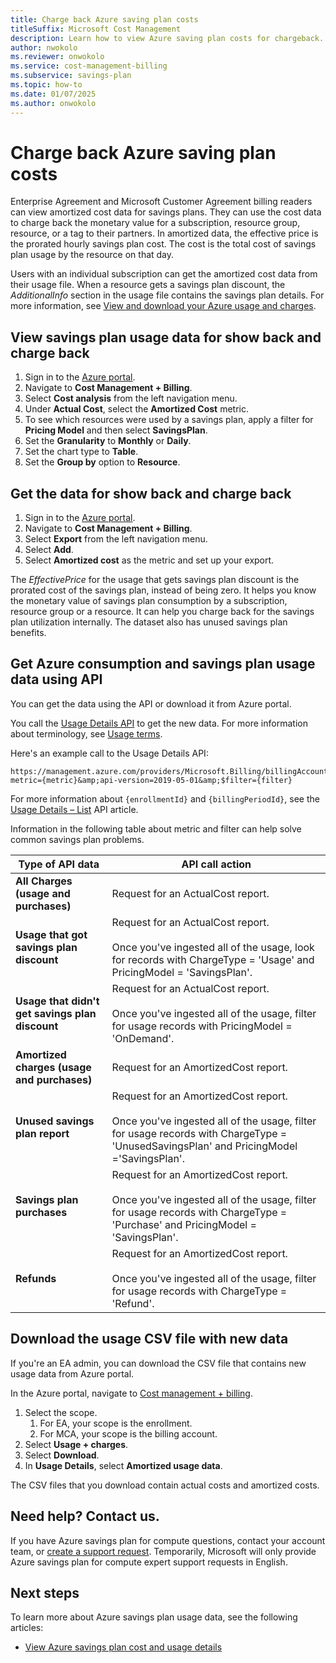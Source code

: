 ```yaml
---
title: Charge back Azure saving plan costs
titleSuffix: Microsoft Cost Management
description: Learn how to view Azure saving plan costs for chargeback.
author: nwokolo
ms.reviewer: onwokolo
ms.service: cost-management-billing
ms.subservice: savings-plan
ms.topic: how-to
ms.date: 01/07/2025
ms.author: onwokolo
---
```


# Charge back Azure saving plan costs

Enterprise Agreement and Microsoft Customer Agreement billing readers can view amortized cost data for savings plans. They can use the cost data to charge back the monetary value for a subscription, resource group, resource, or a tag to their partners. In amortized data, the effective price is the prorated hourly savings plan cost. The cost is the total cost of savings plan usage by the resource on that day.

Users with an individual subscription can get the amortized cost data from their usage file. When a resource gets a savings plan discount, the _AdditionalInfo_ section in the usage file contains the savings plan details. For more information, see [View and download your Azure usage and charges](../understand/download-azure-daily-usage.md).

## View savings plan usage data for show back and charge back

1. Sign in to the [Azure portal](https://portal.azure.com/).
2. Navigate to **Cost Management + Billing**.
3. Select **Cost analysis** from the left navigation menu.
4. Under **Actual Cost**, select the **Amortized Cost** metric.
5. To see which resources were used by a savings plan, apply a filter for **Pricing Model** and then select **SavingsPlan**.
6. Set the **Granularity** to **Monthly** or **Daily**.
7. Set the chart type to **Table**.
8. Set the **Group by** option to **Resource**.


## Get the data for show back and charge back

1. Sign in to the [Azure portal](https://portal.azure.com/).
2. Navigate to **Cost Management + Billing**.
3. Select **Export** from the left navigation menu.
4. Select **Add**.
5. Select **Amortized cost** as the metric and set up your export.

The *EffectivePrice* for the usage that gets savings plan discount is the prorated cost of the savings plan, instead of being zero. It helps you know the monetary value of savings plan consumption by a subscription, resource group or a resource. It can help you charge back for the savings plan utilization internally. The dataset also has unused savings plan benefits.

## Get Azure consumption and savings plan usage data using API

You can get the data using the API or download it from Azure portal.

You call the [Usage Details API](/rest/api/consumption/usagedetails/list) to get the new data. For more information about terminology, see [Usage terms](../understand/understand-usage.md).

Here's an example call to the Usage Details API:

```http
https://management.azure.com/providers/Microsoft.Billing/billingAccounts/{enrollmentId}/providers/Microsoft.Billing/billingPeriods/{billingPeriodId}/providers/Microsoft.Consumption/usagedetails?metric={metric}&amp;api-version=2019-05-01&amp;$filter={filter}

```

For more information about `{enrollmentId}` and `{billingPeriodId}`, see the [Usage Details – List](/rest/api/consumption/usagedetails/list) API article.

Information in the following table about metric and filter can help solve common savings plan problems.

| Type of API data | API call action |
| --- | --- |
| **All Charges (usage and purchases)** | Request for an ActualCost report. |
| **Usage that got savings plan discount**  | Request for an ActualCost report. <br><br> Once you've ingested all of the usage, look for records with ChargeType = 'Usage' and PricingModel = 'SavingsPlan'. |
| **Usage that didn't get savings plan discount**  | Request for an ActualCost report.<br><br> Once you've ingested all of the usage, filter for usage records with PricingModel = 'OnDemand'. |
| **Amortized charges (usage and purchases)** | Request for an AmortizedCost report. |
| **Unused savings plan report**  | Request for an AmortizedCost report.<br><br> Once you've ingested all of the usage, filter for usage records with ChargeType = 'UnusedSavingsPlan' and PricingModel ='SavingsPlan'. |
| **Savings plan purchases**  | Request for an AmortizedCost report.<br><br> Once you've ingested all of the usage, filter for usage records with ChargeType = 'Purchase' and PricingModel = 'SavingsPlan'. |
| **Refunds**  | Request for an AmortizedCost report.<br><br> Once you've ingested all of the usage, filter for usage records with ChargeType = 'Refund'. |

## Download the usage CSV file with new data

If you're an EA admin, you can download the CSV file that contains new usage data from Azure portal.

In the Azure portal, navigate to [Cost management + billing](https://portal.azure.com/#blade/Microsoft_Azure_Billing/ModernBillingMenuBlade/BillingAccounts).

1. Select the scope.
    1. For EA, your scope is the enrollment.
    1. For MCA, your scope is the billing account.
1. Select **Usage + charges**.
1. Select **Download**.
1. In **Usage Details**, select **Amortized usage data**.

The CSV files that you download contain actual costs and amortized costs.

## Need help? Contact us.

If you have Azure savings plan for compute questions, contact your  account team, or [create a support request](https://portal.azure.com/#blade/Microsoft_Azure_Support/HelpAndSupportBlade/newsupportrequest). Temporarily, Microsoft will only provide Azure savings plan for compute expert support requests in English.

## Next steps

To learn more about Azure savings plan usage data, see the following articles:

- [View Azure savings plan cost and usage details](utilization-cost-reports.md)
 
